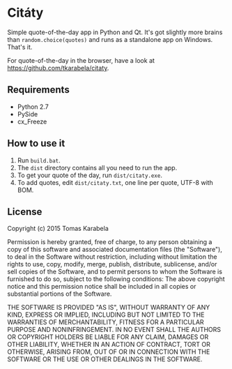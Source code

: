 # Citáty

Simple quote-of-the-day app in Python and Qt. It's got slightly more brains than `random.choice(quotes)` and runs as a standalone app on Windows. That's it.

For quote-of-the-day in the browser, have a look at <https://github.com/tkarabela/citaty>.

## Requirements

- Python 2.7
- PySide
- cx_Freeze

## How to use it

1. Run `build.bat`.
2. The `dist` directory contains all you need to run the app.
3. To get your quote of the day, run `dist/citaty.exe`.
4. To add quotes, edit `dist/citaty.txt`, one line per quote, UTF-8 with BOM.

## License

Copyright (c) 2015 Tomas Karabela

Permission is hereby granted, free of charge, to any person obtaining a copy
of this software and associated documentation files (the "Software"), to deal
in the Software without restriction, including without limitation the rights
to use, copy, modify, merge, publish, distribute, sublicense, and/or sell
copies of the Software, and to permit persons to whom the Software is
furnished to do so, subject to the following conditions:
The above copyright notice and this permission notice shall be included in
all copies or substantial portions of the Software.

THE SOFTWARE IS PROVIDED "AS IS", WITHOUT WARRANTY OF ANY KIND, EXPRESS OR
IMPLIED, INCLUDING BUT NOT LIMITED TO THE WARRANTIES OF MERCHANTABILITY,
FITNESS FOR A PARTICULAR PURPOSE AND NONINFRINGEMENT. IN NO EVENT SHALL THE
AUTHORS OR COPYRIGHT HOLDERS BE LIABLE FOR ANY CLAIM, DAMAGES OR OTHER
LIABILITY, WHETHER IN AN ACTION OF CONTRACT, TORT OR OTHERWISE, ARISING FROM,
OUT OF OR IN CONNECTION WITH THE SOFTWARE OR THE USE OR OTHER DEALINGS IN
THE SOFTWARE.
